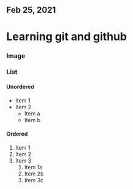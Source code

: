 ## Feb 25, 2021    

# Learning git and github

### Image

<!--- ![Logo of markdown](/images/pngwing.png) -->
### List
#### Unordered
* Item 1
* Item 2
    * Item a
    * Item b

#### Ordered
1. Item 1
2. Item 2
3. Item 3
    1. Item 1a
    1. Item 2b
    1. Item 3c